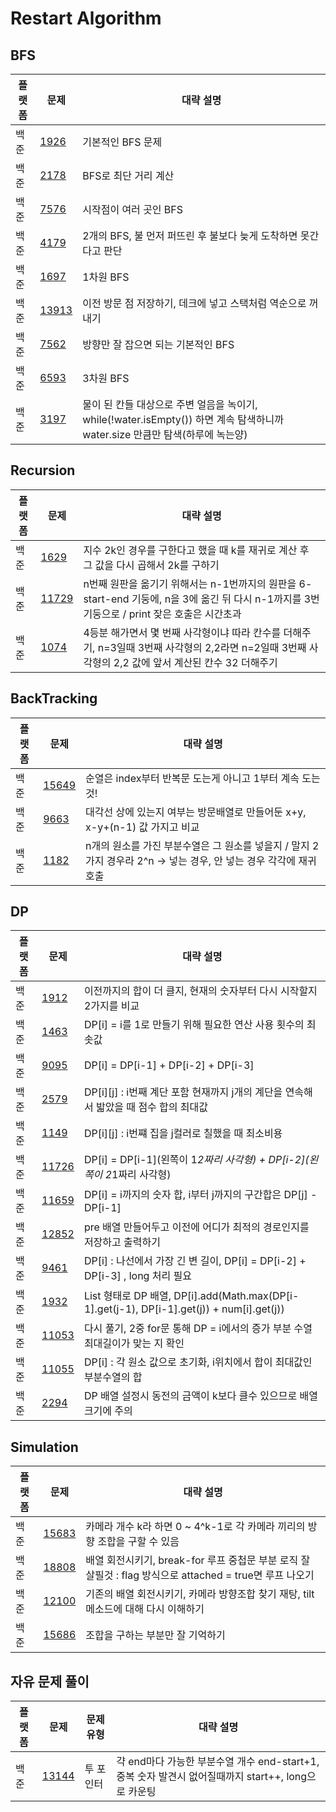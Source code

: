 # Restart Algorithm

## BFS
| 플랫폼 | 문제 | 대략 설명 | 
| ---- |-----| ------ |
| 백준 | [1926](https://www.acmicpc.net/problem/1926) | 기본적인 BFS 문제 |
| 백준 | [2178](https://www.acmicpc.net/problem/2178) | BFS로 최단 거리 계산 |
| 백준 | [7576](https://www.acmicpc.net/problem/7576) | 시작점이 여러 곳인 BFS |
| 백준 | [4179](https://www.acmicpc.net/problem/4179) | 2개의 BFS, 불 먼저 퍼뜨린 후 불보다 늦게 도착하면 못간다고 판단 |
| 백준 | [1697](https://www.acmicpc.net/problem/1697) | 1차원 BFS |
| 백준 | [13913](https://www.acmicpc.net/problem/13913) | 이전 방문 점 저장하기, 데크에 넣고 스택처럼 역순으로 꺼내기 |
| 백준 | [7562](https://www.acmicpc.net/problem/7562) | 방향만 잘 잡으면 되는 기본적인 BFS |
| 백준 | [6593](https://www.acmicpc.net/problem/6593) | 3차원 BFS | 
| 백준 | [3197](https://www.acmicpc.net/problem/3197) | 물이 된 칸들 대상으로 주변 얼음을 녹이기, while(!water.isEmpty()) 하면 계속 탐색하니까 water.size 만큼만 탐색(하루에 녹는양) |

## Recursion
| 플랫폼 | 문제 | 대략 설명 |
| ---- | --- | ------- |
| 백준 | [1629](https://www.acmicpc.net/problem/1629) | 지수 2k인 경우를 구한다고 했을 때 k를 재귀로 계산 후 그 값을 다시 곱해서 2k를 구하기 |
| 백준 | [11729](https://www.acmicpc.net/problem/11729) | n번째 원판을 옮기기 위해서는 n-1번까지의 원판을 6-start-end 기둥에, n을 3에 옮긴 뒤 다시 n-1까지를 3번기둥으로 / print 잦은 호출은 시간초과 |
| 백준 | [1074](https://www.acmicpc.net/problem/1074) | 4등분 해가면서 몇 번째 사각형이냐 따라 칸수를 더해주기, n=3일때 3번째 사각형의 2,2라면 n=2일때 3번째 사각형의 2,2 값에 앞서 계산된 칸수 32 더해주기 |

## BackTracking
| 플랫폼 | 문제 | 대략 설명 |
| ---- | --- | ------ |
| 백준 | [15649](https://www.acmicpc.net/problem/15649) | 순열은 index부터 반복문 도는게 아니고 1부터 계속 도는것! |
| 백준 | [9663](https://www.acmicpc.net/problem/9663) | 대각선 상에 있는지 여부는 방문배열로 만들어둔 x+y, x-y+(n-1) 값 가지고 비교 |
| 백준 | [1182](https://www.acmicpc.net/problem/1182) | n개의 원소를 가진 부분수열은 그 원소를 넣을지 / 말지 2가지 경우라 2^n -> 넣는 경우, 안 넣는 경우 각각에 재귀호출 |

## DP
| 플랫폼 | 문제 | 대략 설명 |
| ---- | --- | ------- |
| 백준 | [1912](https://www.acmicpc.net/problem/1912) | 이전까지의 합이 더 클지, 현재의 숫자부터 다시 시작할지 2가지를 비교 |
| 백준 | [1463](https://www.acmicpc.net/problem/1463) | DP[i] = i를 1로 만들기 위해 필요한 연산 사용 횟수의 최솟값 |
| 백준 | [9095](https://www.acmicpc.net/problem/9095) | DP[i] = DP[i-1] + DP[i-2] + DP[i-3] | 
| 백준 | [2579](https://www.acmicpc.net/problem/2579) | DP[i][j] : i번째 계단 포함 현재까지 j개의 계단을 연속해서 밟았을 때 점수 합의 최대값 | 
| 백준 | [1149](https://www.acmicpc.net/problem/1149) | DP[i][j] : i번쨰 집을 j컬러로 칠했을 때 최소비용 |
| 백준 | [11726](https://www.acmicpc.net/problem/11726) | DP[i] = DP[i-1](왼쪽이 1*2짜리 사각형) + DP[i-2](왼쪽이 2*1짜리 사각형) |
| 백준 | [11659](https://www.acmicpc.net/problem/11659) | DP[i] = i까지의 숫자 합, i부터 j까지의 구간합은 DP[j] - DP[i-1] |
| 백준 | [12852](https://www.acmicpc.net/problem/12852) | pre 배열 만들어두고 이전에 어디가 최적의 경로인지를 저장하고 출력하기 |
| 백준 | [9461](https://www.acmicpc.net/problem/9461) | DP[i] : 나선에서 가장 긴 변 길이, DP[i] = DP[i-2] + DP[i-3] , long 처리 필요 |
| 백준 | [1932](https://www.acmicpc.net/problem/1932) | List 형태로 DP 배열, DP[i].add(Math.max(DP[i-1].get(j-1), DP[i-1].get(j)) + num[i].get(j)) |
| 백준 | [11053](https://www.acmicpc.net/problem/11053) | 다시 풀기, 2중 for문 통해 DP = i에서의 증가 부분 수열 최대길이가 맞는 지 확인 |
| 백준 | [11055](https://www.acmicpc.net/problem/11055) | DP[i] : 각 원소 값으로 초기화, i위치에서 합이 최대값인 부분수열의 합 |
| 백준 | [2294](https://www.acmicpc.net/problem/2294) | DP 배열 설정시 동전의 금액이 k보다 클수 있으므로 배열 크기에 주의 |

## Simulation
| 플랫폼 | 문제 | 대략 설명 |
| ---- | --- | ------- |
| 백준 | [15683](https://www.acmicpc.net/problem/15683) | 카메라 개수 k라 하면 0 ~ 4^k-1로 각 카메라 끼리의 방향 조합을 구할 수 있음 |
| 백준 | [18808](https://www.acmicpc.net/problem/18808) | 배열 회전시키기, break-for 루프 중첩문 부분 로직 잘 살필것 : flag 방식으로 attached = true면 루프 나오기 |
| 백준 | [12100](https://www.acmicpc.net/problem/12100) | 기존의 배열 회전시키기, 카메라 방향조합 찾기 재탕, tilt 메소드에 대해 다시 이해하기 |
| 백준 | [15686](https://www.acmicpc.net/problem/15686) | 조합을 구하는 부분만 잘 기억하기 |


## 자유 문제 풀이
| 플랫폼 | 문제 | 문제 유형 | 대략 설명 |
| ---- | --- | ------- | ------- | 
| 백준 | [13144](https://www.acmicpc.net/problem/13144) | 투 포인터 | 갹 end마다 가능한 부분수열 개수 end-start+1, 중복 숫자 발견시 없어질때까지 start++, long으로 카운팅 |